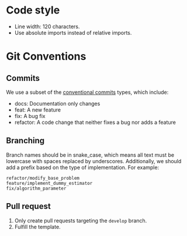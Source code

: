 # Code style

- Line width: 120 characters.
- Use absolute imports instead of relative imports.

# Git Conventions

## Commits

We use a subset of the
[conventional commits](https://www.conventionalcommits.org/en/v1.0.0/) types,
which include:

- docs: Documentation only changes
- feat: A new feature
- fix: A bug fix
- refactor: A code change that neither fixes a bug nor adds a feature

## Branching

Branch names should be in snake_case, which means all text must be lowercase
with spaces replaced by underscores. Additionally, we should add a prefix based
on the type of implementation. For example:

```
refactor/modify_base_problem
feature/implement_dummy_estimator
fix/algorithm_parameter
```

## Pull request

1. Only create pull requests targeting the `develop` branch.
2. Fulfill the template.
